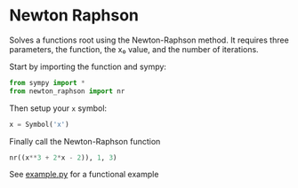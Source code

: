 # Newton Raphson

Solves a functions root using the Newton-Raphson method. It requires three parameters, the function, the x₀ value, and the number of iterations.

Start by importing the function and sympy:

```python
from sympy import *
from newton_raphson import nr
```

Then setup your `x` symbol:

```python
x = Symbol('x')
```

Finally call the Newton-Raphson function

```python
nr((x**3 + 2*x - 2)), 1, 3)
```

See [example.py](https://github.com/matthewkayne/newton-raphson-method/blob/master/example.py) for a functional example
